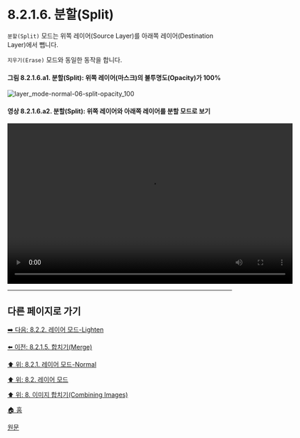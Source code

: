 # 8.2.1.6. 분할(Split)
`분할(Split)` 모드는 위쪽 레이어(Source Layer)를 아래쪽 레이어(Destination Layer)에서 뺍니다.

`지우기(Erase)` 모드와 동일한 동작을 합니다.

#### 그림 8.2.1.6.a1. 분할(Split): 위쪽 레이어(마스크)의 불투명도(Opacity)가 100%
![layer_mode-normal-06-split-opacity_100](https://github.com/wonder13662/gimp/assets/15767104/eeddc0ff-2982-4379-8c65-3efbfc1b918e)

#### 영상 8.2.1.6.a2. 분할(Split): 위쪽 레이어와 아래쪽 레이어를 분할 모드로 보기
<video controls="controls" width="640" height="360" src="https://github.com/wonder13662/gimp/assets/15767104/1d7285bb-69c8-4a28-b205-25fbd209992d"></video>

***

## 다른 페이지로 가기

[➡️ 다음: 8.2.2. 레이어 모드-Lighten](./08-02-02-00-lighten-layer-mode.md)

[⬅️ 이전: 8.2.1.5. 합치기(Merge)](./08-02-01-05-merge.md)

[⬆️ 위: 8.2.1. 레이어 모드-Normal](./08-02-01-00-normal-layer-mode.md)

[⬆️ 위: 8.2. 레이어 모드](./08-02-00-layer_modes.md)

[⬆️ 위: 8. 이미지 합치기(Combining Images)](./08-00-combining-images.md)

[🏠 홈](./00-home.md)

[원문](https://docs.gimp.org/2.10/ko/gimp-concepts-layer-modes.html#layer-mode-split)
